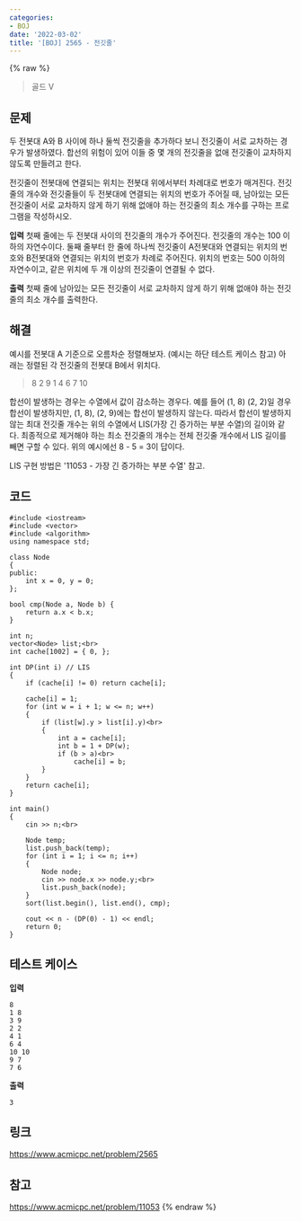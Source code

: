 ```yaml
---
categories:
- BOJ
date: '2022-03-02'
title: '[BOJ] 2565 - 전깃줄'
---
```


{% raw %}
>골드 V

## 문제

두 전봇대 A와 B 사이에 하나 둘씩 전깃줄을 추가하다 보니 전깃줄이 서로 교차하는 경우가 발생하였다. 합선의 위험이 있어 이들 중 몇 개의 전깃줄을 없애 전깃줄이 교차하지 않도록 만들려고 한다.

전깃줄이 전봇대에 연결되는 위치는 전봇대 위에서부터 차례대로 번호가 매겨진다. 전깃줄의 개수와 전깃줄들이 두 전봇대에 연결되는 위치의 번호가 주어질 때, 남아있는 모든 전깃줄이 서로 교차하지 않게 하기 위해 없애야 하는 전깃줄의 최소 개수를 구하는 프로그램을 작성하시오.

**입력**
첫째 줄에는 두 전봇대 사이의 전깃줄의 개수가 주어진다. 전깃줄의 개수는 100 이하의 자연수이다. 둘째 줄부터 한 줄에 하나씩 전깃줄이 A전봇대와 연결되는 위치의 번호와 B전봇대와 연결되는 위치의 번호가 차례로 주어진다. 위치의 번호는 500 이하의 자연수이고, 같은 위치에 두 개 이상의 전깃줄이 연결될 수 없다.

**출력**
첫째 줄에 남아있는 모든 전깃줄이 서로 교차하지 않게 하기 위해 없애야 하는 전깃줄의 최소 개수를 출력한다.

##  해결
예시를 전봇대 A 기준으로 오름차순 정렬해보자. (예시는 하단 테스트 케이스 참고) 아래는 정렬된 각 전깃줄의 전봇대 B에서 위치다.
> 8 2 9 1 4 6 7 10<br>

합선이 발생하는 경우는 수열에서 값이 감소하는 경우다. 예를 들어 (1, 8) (2, 2)일 경우 합선이 발생하지만, (1, 8), (2, 9)에는 합선이 발생하지 않는다. 따라서 합선이 발생하지 않는 최대 전깃줄 개수는 위의 수열에서 LIS(가장 긴 증가하는 부분 수열)의 길이와 같다. 최종적으로 제거해야 하는 최소 전깃줄의 개수는 전체 전깃줄 개수에서 LIS 길이를 빼면 구할 수 있다. 위의 예시에선 8 - 5 = 3이 답이다.

LIS 구현 방법은 '11053 - 가장 긴 증가하는 부분 수열' 참고.

## 코드
```
#include <iostream>
#include <vector>
#include <algorithm>
using namespace std;

class Node
{
public:
	int x = 0, y = 0;
};

bool cmp(Node a, Node b) {
	return a.x < b.x;
}

int n;
vector<Node> list;<br>
int cache[1002] = { 0, };

int DP(int i) // LIS
{
	if (cache[i] != 0) return cache[i];

	cache[i] = 1;
	for (int w = i + 1; w <= n; w++)
	{
		if (list[w].y > list[i].y)<br>
		{
			int a = cache[i];
			int b = 1 + DP(w);
			if (b > a)<br>
				cache[i] = b;
		}
	}
	return cache[i];
}

int main()
{
	cin >> n;<br>

	Node temp;
	list.push_back(temp);
	for (int i = 1; i <= n; i++)
	{
		Node node;
		cin >> node.x >> node.y;<br>
		list.push_back(node);
	}
	sort(list.begin(), list.end(), cmp);

	cout << n - (DP(0) - 1) << endl;
	return 0;
}
```

## 테스트 케이스
**입력**
```
8
1 8
3 9
2 2
4 1
6 4
10 10
9 7
7 6
```

**출력**
```
3
```

## 링크
https://www.acmicpc.net/problem/2565

## 참고
https://www.acmicpc.net/problem/11053
{% endraw %}